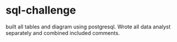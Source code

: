 # sql-challenge

built all tables and diagram using postgresql. Wrote all data analyst separately and combined included comments.

